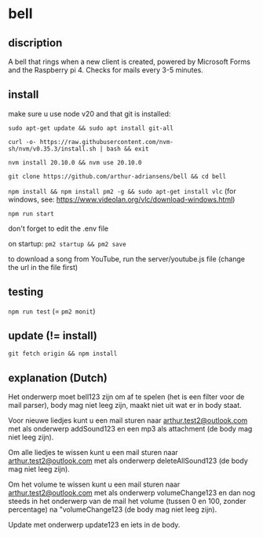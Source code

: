 <!-- @format -->

# bell

## discription

A bell that rings when a new client is created, powered by Microsoft Forms and the Raspberry pi 4. Checks for mails every 3-5 minutes.

## install

make sure u use node v20 and that git is installed:

`sudo apt-get update && sudo apt install git-all`

`curl -o- https://raw.githubusercontent.com/nvm-sh/nvm/v0.35.3/install.sh | bash && exit`

`nvm install 20.10.0 && nvm use 20.10.0`

`git clone https://github.com/arthur-adriansens/bell && cd bell`

`npm install && npm install pm2 -g && sudo apt-get install vlc` (for windows, see: https://www.videolan.org/vlc/download-windows.html)

`npm run start`

don't forget to edit the .env file

on startup:
`pm2 startup && pm2 save`

to download a song from YouTube, run the server/youtube.js file (change the url in the file first)

## testing

`npm run test` (= `pm2 monit`)

## update (!= install)

`git fetch origin && npm install`

## explanation (Dutch)

Het onderwerp moet bell123 zijn om af te spelen (het is een filter voor de mail parser), body mag niet leeg zijn, maakt niet uit wat er in body staat.

Voor nieuwe liedjes kunt u een mail sturen naar arthur.test2@outlook.com met als onderwerp addSound123 en een mp3 als attachment (de body mag niet leeg zijn).

Om alle liedjes te wissen kunt u een mail sturen naar arthur.test2@outlook.com met als onderwerp deleteAllSound123 (de body mag niet leeg zijn).

Om het volume te wissen kunt u een mail sturen naar arthur.test2@outlook.com met als onderwerp volumeChange123 en dan nog steeds in het onderwerp van de mail het volume (tussen 0 en 100, zonder percentage) na "volumeChange123 (de body mag niet leeg zijn).

Update met onderwerp update123 en iets in de body.
